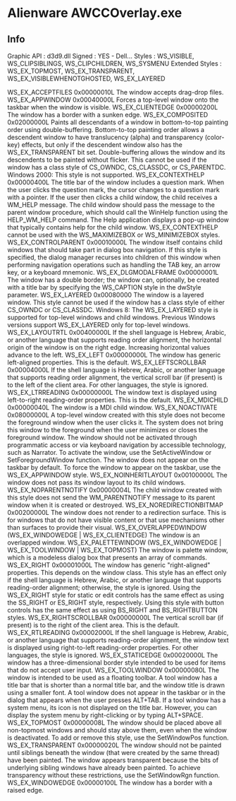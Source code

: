 # Alienware AWCCOverlay.exe
## Info
  Graphic API     : d3d9.dll
  Signed          : YES - Dell...
  Styles 	  : WS_VISIBLE, WS_CLIPSIBLINGS, WS_CLIPCHILDREN, WS_SYSMENU
  Extended Styles : WS_EX_TOPMOST, WS_EX_TRANSPARENT, WS_EX_VISIBLEWHENOTGHOSTED, WS_EX_LAYERED

WS_EX_ACCEPTFILES
0x00000010L
The window accepts drag-drop files.
WS_EX_APPWINDOW
0x00040000L
Forces a top-level window onto the taskbar when the window is visible.
WS_EX_CLIENTEDGE
0x00000200L
The window has a border with a sunken edge.
WS_EX_COMPOSITED
0x02000000L
Paints all descendants of a window in bottom-to-top painting order using double-buffering. Bottom-to-top painting order allows a descendent window to have translucency (alpha) and transparency (color-key) effects, but only if the descendent window also has the WS_EX_TRANSPARENT bit set. Double-buffering 
allows the window and its descendents to be painted without flicker. This cannot be used if the window has a class style of CS_OWNDC, CS_CLASSDC, or 
CS_PARENTDC.
Windows 2000: This style is not supported.
WS_EX_CONTEXTHELP
0x00000400L
The title bar of the window includes a question mark. When the user clicks the question mark, the cursor changes to a question mark with a pointer. If the user then clicks a child window, the child receives a WM_HELP message. The child window should pass the message to the parent window procedure, which should call the WinHelp function using the HELP_WM_HELP command. The Help application displays a pop-up window that typically contains help for the child window.
WS_EX_CONTEXTHELP cannot be used with the WS_MAXIMIZEBOX or WS_MINIMIZEBOX styles.
WS_EX_CONTROLPARENT
0x00010000L
The window itself contains child windows that should take part in dialog box navigation. If this style is specified, the dialog manager recurses into children of this window when performing navigation operations such as handling the TAB key, an arrow key, or a keyboard mnemonic.
WS_EX_DLGMODALFRAME
0x00000001L
The window has a double border; the window can, optionally, be created with a title bar by specifying the WS_CAPTION style in the dwStyle parameter.
WS_EX_LAYERED
0x00080000
The window is a layered window. This style cannot be used if the window has a class style of either CS_OWNDC or CS_CLASSDC.
Windows 8: The WS_EX_LAYERED style is supported for top-level windows and child windows. Previous Windows versions support WS_EX_LAYERED only for top-level windows.
WS_EX_LAYOUTRTL
0x00400000L
If the shell language is Hebrew, Arabic, or another language that supports reading order alignment, the horizontal origin of the window is on the right edge. Increasing horizontal values advance to the left.
WS_EX_LEFT
0x00000000L
The window has generic left-aligned properties. This is the default.
WS_EX_LEFTSCROLLBAR
0x00004000L
If the shell language is Hebrew, Arabic, or another language that supports reading order alignment, the vertical scroll bar (if present) is to the left of the client area. For other languages, the style is ignored.
WS_EX_LTRREADING
0x00000000L
The window text is displayed using left-to-right reading-order properties. This is the default.
WS_EX_MDICHILD
0x00000040L
The window is a MDI child window.
WS_EX_NOACTIVATE
0x08000000L
A top-level window created with this style does not become the foreground window when the user clicks it. The system does not bring this window to the foreground when the user minimizes or closes the foreground window.
The window should not be activated through programmatic access or via keyboard navigation by accessible technology, such as Narrator.
To activate the window, use the SetActiveWindow or SetForegroundWindow function.
The window does not appear on the taskbar by default. To force the window to appear on the taskbar, use the WS_EX_APPWINDOW style.
WS_EX_NOINHERITLAYOUT
0x00100000L
The window does not pass its window layout to its child windows.
WS_EX_NOPARENTNOTIFY
0x00000004L
The child window created with this style does not send the WM_PARENTNOTIFY message to its parent window when it is created or destroyed.
WS_EX_NOREDIRECTIONBITMAP
0x00200000L
The window does not render to a redirection surface. This is for windows that do not have visible content or that use mechanisms other than surfaces to provide their visual.
WS_EX_OVERLAPPEDWINDOW
(WS_EX_WINDOWEDGE | WS_EX_CLIENTEDGE)
The window is an overlapped window.
WS_EX_PALETTEWINDOW
(WS_EX_WINDOWEDGE | WS_EX_TOOLWINDOW | WS_EX_TOPMOST)
The window is palette window, which is a modeless dialog box that presents an array of commands.
WS_EX_RIGHT
0x00001000L
The window has generic "right-aligned" properties. This depends on the window class. This style has an effect only if the shell language is Hebrew, Arabic, or another language that supports reading-order alignment; otherwise, the style is ignored.
Using the WS_EX_RIGHT style for static or edit controls has the same effect as using the SS_RIGHT or ES_RIGHT style, respectively. Using this style with button controls has the same effect as using BS_RIGHT and BS_RIGHTBUTTON styles.
WS_EX_RIGHTSCROLLBAR
0x00000000L
The vertical scroll bar (if present) is to the right of the client area. This is the default.
WS_EX_RTLREADING
0x00002000L
If the shell language is Hebrew, Arabic, or another language that supports reading-order alignment, the window text is displayed using right-to-left reading-order properties. For other languages, the style is ignored.
WS_EX_STATICEDGE
0x00020000L
The window has a three-dimensional border style intended to be used for items that do not accept user input.
WS_EX_TOOLWINDOW
0x00000080L
The window is intended to be used as a floating toolbar. A tool window has a title bar that is shorter than a normal title bar, and the window title is drawn using a smaller font. A tool window does not appear in the taskbar or in the dialog that appears when the user presses ALT+TAB. If a tool window has a system menu, its icon is not displayed on the title bar. However, you can display the system menu by right-clicking or by typing ALT+SPACE.
WS_EX_TOPMOST
0x00000008L
The window should be placed above all non-topmost windows and should stay above them, even when the window is deactivated. To add or remove this style, use the SetWindowPos function.
WS_EX_TRANSPARENT
0x00000020L
The window should not be painted until siblings beneath the window (that were created by the same thread) have been painted. The window appears transparent because the bits of underlying sibling windows have already been painted.
To achieve transparency without these restrictions, use the SetWindowRgn function.
WS_EX_WINDOWEDGE
0x00000100L
The window has a border with a raised edge.
